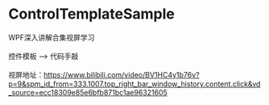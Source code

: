# ControlTemplateSample

WPF深入讲解合集视屏学习\
\
控件模板 -->  代码手敲\
\
视屏地址：https://www.bilibili.com/video/BV1HC4y1b76v?p=9&spm_id_from=333.1007.top_right_bar_window_history.content.click&vd_source=ecc18309e85e6bfb871bc1ae96321605
 
